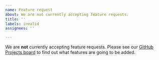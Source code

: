 ```yaml
---
name: Feature request
about: We are not currently accepting feature requests.
title: ''
labels: invalid
assignees: ''

---
```


We are **not** currently accepting feature requests. Please see our [GitHub Projects board](https://github.com/users/Picoseconds/projects/1) to find out what features are going to be added.
